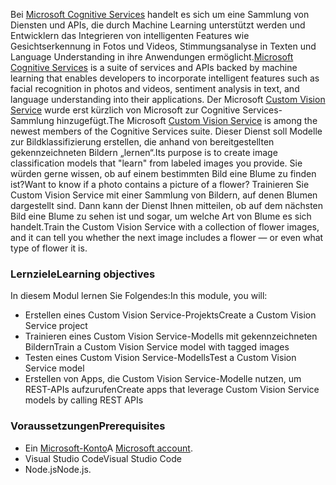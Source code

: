 <span data-ttu-id="d6402-101">Bei [Microsoft Cognitive Services](https://azure.microsoft.com/services/cognitive-services/ "Microsoft Cognitive Services") handelt es sich um eine Sammlung von Diensten und APIs, die durch Machine Learning unterstützt werden und Entwicklern das Integrieren von intelligenten Features wie Gesichtserkennung in Fotos und Videos, Stimmungsanalyse in Texten und Language Understanding in ihre Anwendungen ermöglicht.</span><span class="sxs-lookup"><span data-stu-id="d6402-101">[Microsoft Cognitive Services](https://azure.microsoft.com/services/cognitive-services/ "Microsoft Cognitive Services") is a suite of services and APIs backed by machine learning that enables developers to incorporate intelligent features such as facial recognition in photos and videos, sentiment analysis in text, and language understanding into their applications.</span></span> <span data-ttu-id="d6402-102">Der Microsoft [Custom Vision Service](https://azure.microsoft.com/services/cognitive-services/custom-vision-service/) wurde erst kürzlich von Microsoft zur Cognitive Services-Sammlung hinzugefügt.</span><span class="sxs-lookup"><span data-stu-id="d6402-102">The Microsoft [Custom Vision Service](https://azure.microsoft.com/services/cognitive-services/custom-vision-service/) is among the newest members of the Cognitive Services suite.</span></span> <span data-ttu-id="d6402-103">Dieser Dienst soll Modelle zur Bildklassifizierung erstellen, die anhand von bereitgestellten gekennzeichneten Bildern „lernen“.</span><span class="sxs-lookup"><span data-stu-id="d6402-103">Its purpose is to create image classification models that "learn" from labeled images you provide.</span></span> <span data-ttu-id="d6402-104">Sie würden gerne wissen, ob auf einem bestimmten Bild eine Blume zu finden ist?</span><span class="sxs-lookup"><span data-stu-id="d6402-104">Want to know if a photo contains a picture of a flower?</span></span> <span data-ttu-id="d6402-105">Trainieren Sie Custom Vision Service mit einer Sammlung von Bildern, auf denen Blumen dargestellt sind. Dann kann der Dienst Ihnen mitteilen, ob auf dem nächsten Bild eine Blume zu sehen ist und sogar, um welche Art von Blume es sich handelt.</span><span class="sxs-lookup"><span data-stu-id="d6402-105">Train the Custom Vision Service with a collection of flower images, and it can tell you whether the next image includes a flower — or even what type of flower it is.</span></span>

### <a name="learning-objectives"></a><span data-ttu-id="d6402-106">Lernziele</span><span class="sxs-lookup"><span data-stu-id="d6402-106">Learning objectives</span></span>

<span data-ttu-id="d6402-107">In diesem Modul lernen Sie Folgendes:</span><span class="sxs-lookup"><span data-stu-id="d6402-107">In this module, you will:</span></span>

- <span data-ttu-id="d6402-108">Erstellen eines Custom Vision Service-Projekts</span><span class="sxs-lookup"><span data-stu-id="d6402-108">Create a Custom Vision Service project</span></span>
- <span data-ttu-id="d6402-109">Trainieren eines Custom Vision Service-Modells mit gekennzeichneten Bildern</span><span class="sxs-lookup"><span data-stu-id="d6402-109">Train a Custom Vision Service model with tagged images</span></span>
- <span data-ttu-id="d6402-110">Testen eines Custom Vision Service-Modells</span><span class="sxs-lookup"><span data-stu-id="d6402-110">Test a Custom Vision Service model</span></span>
- <span data-ttu-id="d6402-111">Erstellen von Apps, die Custom Vision Service-Modelle nutzen, um REST-APIs aufzurufen</span><span class="sxs-lookup"><span data-stu-id="d6402-111">Create apps that leverage Custom Vision Service models by calling REST APIs</span></span>

### <a name="prerequisites"></a><span data-ttu-id="d6402-112">Voraussetzungen</span><span class="sxs-lookup"><span data-stu-id="d6402-112">Prerequisites</span></span>  

<!---TODO: Need links here and better verbiage; is Microsoft account needed?--->

- <span data-ttu-id="d6402-113">Ein [Microsoft-Konto](https://account.microsoft.com/account)</span><span class="sxs-lookup"><span data-stu-id="d6402-113">A [Microsoft account](https://account.microsoft.com/account).</span></span>
- <span data-ttu-id="d6402-114">Visual Studio Code</span><span class="sxs-lookup"><span data-stu-id="d6402-114">Visual Studio Code</span></span>
- <span data-ttu-id="d6402-115">Node.js</span><span class="sxs-lookup"><span data-stu-id="d6402-115">Node.js.</span></span>